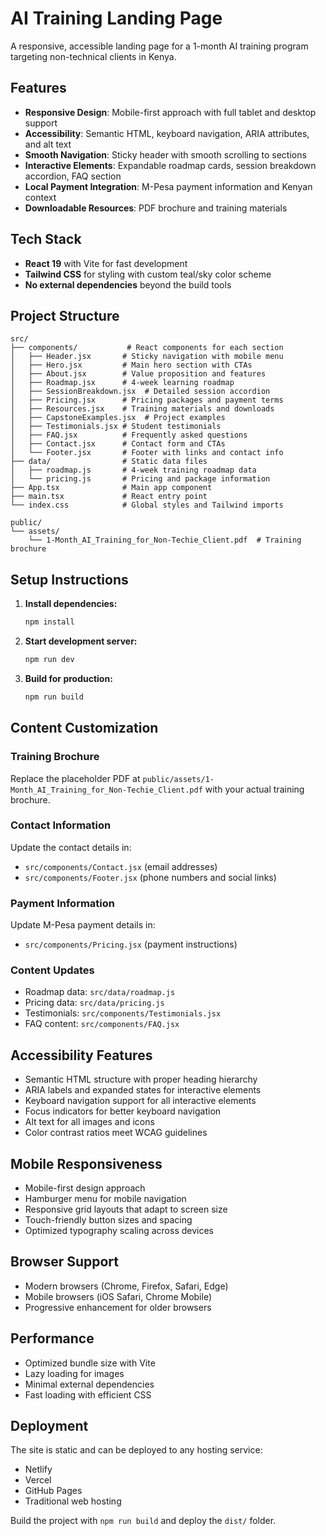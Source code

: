 # AI Training Landing Page

A responsive, accessible landing page for a 1-month AI training program targeting non-technical clients in Kenya.

## Features

- **Responsive Design**: Mobile-first approach with full tablet and desktop support
- **Accessibility**: Semantic HTML, keyboard navigation, ARIA attributes, and alt text
- **Smooth Navigation**: Sticky header with smooth scrolling to sections
- **Interactive Elements**: Expandable roadmap cards, session breakdown accordion, FAQ section
- **Local Payment Integration**: M-Pesa payment information and Kenyan context
- **Downloadable Resources**: PDF brochure and training materials

## Tech Stack

- **React 19** with Vite for fast development
- **Tailwind CSS** for styling with custom teal/sky color scheme
- **No external dependencies** beyond the build tools

## Project Structure

```
src/
├── components/           # React components for each section
│   ├── Header.jsx       # Sticky navigation with mobile menu
│   ├── Hero.jsx         # Main hero section with CTAs
│   ├── About.jsx        # Value proposition and features
│   ├── Roadmap.jsx      # 4-week learning roadmap
│   ├── SessionBreakdown.jsx  # Detailed session accordion
│   ├── Pricing.jsx      # Pricing packages and payment terms
│   ├── Resources.jsx    # Training materials and downloads
│   ├── CapstoneExamples.jsx  # Project examples
│   ├── Testimonials.jsx # Student testimonials
│   ├── FAQ.jsx          # Frequently asked questions
│   ├── Contact.jsx      # Contact form and CTAs
│   └── Footer.jsx       # Footer with links and contact info
├── data/                # Static data files
│   ├── roadmap.js       # 4-week training roadmap data
│   └── pricing.js       # Pricing and package information
├── App.tsx              # Main app component
├── main.tsx             # React entry point
└── index.css            # Global styles and Tailwind imports

public/
└── assets/
    └── 1-Month_AI_Training_for_Non-Techie_Client.pdf  # Training brochure
```

## Setup Instructions

1. **Install dependencies:**
   ```bash
   npm install
   ```

2. **Start development server:**
   ```bash
   npm run dev
   ```

3. **Build for production:**
   ```bash
   npm run build
   ```

## Content Customization

### Training Brochure
Replace the placeholder PDF at `public/assets/1-Month_AI_Training_for_Non-Techie_Client.pdf` with your actual training brochure.

### Contact Information
Update the contact details in:
- `src/components/Contact.jsx` (email addresses)
- `src/components/Footer.jsx` (phone numbers and social links)

### Payment Information
Update M-Pesa payment details in:
- `src/components/Pricing.jsx` (payment instructions)

### Content Updates
- Roadmap data: `src/data/roadmap.js`
- Pricing data: `src/data/pricing.js`
- Testimonials: `src/components/Testimonials.jsx`
- FAQ content: `src/components/FAQ.jsx`

## Accessibility Features

- Semantic HTML structure with proper heading hierarchy
- ARIA labels and expanded states for interactive elements
- Keyboard navigation support for all interactive elements
- Focus indicators for better keyboard navigation
- Alt text for all images and icons
- Color contrast ratios meet WCAG guidelines

## Mobile Responsiveness

- Mobile-first design approach
- Hamburger menu for mobile navigation
- Responsive grid layouts that adapt to screen size
- Touch-friendly button sizes and spacing
- Optimized typography scaling across devices

## Browser Support

- Modern browsers (Chrome, Firefox, Safari, Edge)
- Mobile browsers (iOS Safari, Chrome Mobile)
- Progressive enhancement for older browsers

## Performance

- Optimized bundle size with Vite
- Lazy loading for images
- Minimal external dependencies
- Fast loading with efficient CSS

## Deployment

The site is static and can be deployed to any hosting service:
- Netlify
- Vercel
- GitHub Pages
- Traditional web hosting

Build the project with `npm run build` and deploy the `dist/` folder.
